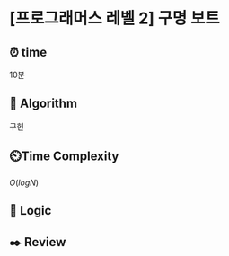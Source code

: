 # [프로그래머스 레벨 2] 구명 보트
 
## ⏰  **time**
10분


## :pushpin: **Algorithm**
구현

## ⏲️**Time Complexity**
$O(logN)$

## :round_pushpin: **Logic**


## :black_nib: **Review**
